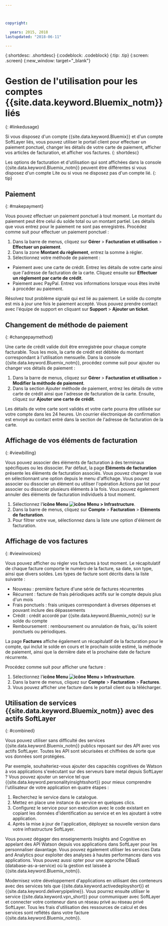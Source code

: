 ```yaml
---



copyright:

  years: 2015, 2018
lastupdated: "2018-06-11"

---
```


{:shortdesc: .shortdesc}
{:codeblock: .codeblock}
{:tip: .tip}
{:screen: .screen}
{:new_window: target="_blank"}

# Gestion de l'utilisation pour les comptes {{site.data.keyword.Bluemix_notm}} liés
{: #linkedusage}

Si vous disposez d'un compte {{site.data.keyword.Bluemix}} et d'un compte SoftLayer liés, vous pouvez utiliser le portail client pour effectuer un paiement ponctuel, changer les détails de votre carte de paiement, afficher vos articles de facturation, et afficher vos factures.
{: shortdesc}

Les options de facturation et d'utilisation qui sont affichées dans la console {{site.data.keyword.Bluemix_notm}} peuvent être différentes si vous disposez d'un compte Lite ou si vous ne disposez pas d'un compte lié.
{: tip}

## Paiement
{: #makepayment}

Vous pouvez effectuer un paiement ponctuel à tout moment. Le montant du paiement peut être celui du solde total ou un montant partiel. Les détails que vous entrez pour le paiement ne sont pas enregistrés. Procédez comme suit pour effectuer un paiement ponctuel :

1. Dans la barre de menus, cliquez sur **Gérer** > **Facturation et utilisation** > **Effectuer un paiement**.  
2. Dans la zone **Montant du règlement**, entrez la somme à régler.
3. Sélectionnez votre méthode de paiement :
 * Paiement avec une carte de crédit. Entrez les détails de votre carte ainsi que l'adresse de facturation de la carte. Cliquez ensuite sur **Effectuer un règlement par carte de crédit**.
 * Paiement avec PayPal. Entrez vos informations lorsque vous êtes invité à procéder au paiement.

Résolvez tout problème signalé qui est lié au paiement. Le solde du compte est mis à jour une fois le paiement accepté. Vous pouvez prendre contact avec l'équipe de support en cliquant sur **Support** > **Ajouter un ticket**.

## Changement de méthode de paiement
{: #changepaymethod}

Une carte de crédit valide doit être enregistrée pour chaque compte facturable. Tous les mois, la carte de crédit est débitée du montant correspondant à l'utilisation mensuelle. Dans la console {{site.data.keyword.Bluemix_notm}}, procédez comme suit pour ajouter ou changer vos détails de paiement :

1. Dans la barre de menus, cliquez sur **Gérer** > **Facturation et utilisation** > **Modifier la méthode de paiement**.  
2. Dans la section Ajouter méthode de paiement, entrez les détails de votre carte de crédit ainsi que l'adresse de facturation de la carte. Ensuite, cliquez sur **Ajouter une carte de crédit**.

Les détails de votre carte sont validés et votre carte pourra être utilisée sur votre compte dans les 24 heures. Un courrier électronique de confirmation est
envoyé au contact entré dans la section de l'adresse de facturation de la carte.

## Affichage de vos éléments de facturation
{: #viewbilling}

Vous pouvez associer des éléments de facturation à des terminaux spécifiques ou les dissocier. Par défaut, la page **Eléments de facturation** présente les éléments de facturation associés. Vous pouvez changer la vue en sélectionnant une option depuis le menu d'affichage. Vous pouvez associer ou dissocier un élément ou utiliser l'opération Actions par lot pour associer ou dissocier plusieurs éléments à la fois. Vous pouvez également annuler des éléments de facturation individuels à tout moment. 

1. Sélectionnez l'**icône Menu ![icône Menu](../icons/icon_hamburger.svg) > Infrastructure**. 
2. Dans la barre de menus, cliquez sur **Compte** > **Facturation** > **Eléments de facturation**.
3. Pour filtrer votre vue, sélectionnez dans la liste une option d'élément de facturation.

## Affichage de vos factures
{: #viewinvoices}

Vous pouvez afficher ou régler vos factures à tout moment. Le récapitulatif de chaque facture comporte le numéro de la facture, sa date, son type, ainsi que divers soldes. Les types de facture sont décrits dans la liste suivante :

 *  Nouveau : première facture d'une série de factures récurrentes
 *  Récurrent : facture de frais périodiques actifs sur le compte depuis plus d'un mois
 *  Frais ponctuels : frais uniques correspondant à diverses dépenses et pouvant inclure des dépassements
 *  Crédit : crédit accordé par {{site.data.keyword.Bluemix_notm}} sur le solde du compte
 *  Remboursement : remboursement ou annulation de frais, qu'ils soient ponctuels ou périodiques.

La page **Factures** affiche également un récapitulatif de la facturation pour le compte, qui inclut le solde en cours et le prochain solde estimé, la méthode de paiement, ainsi que la dernière date et la prochaine date de facture récurrente.

Procédez comme suit pour afficher une facture :

1. Sélectionnez l'**icône Menu ![icône Menu](../icons/icon_hamburger.svg) > Infrastructure**. 
2. Dans la barre de menus, cliquez sur **Compte** > **Facturation** > **Factures**.
3. Vous pouvez afficher une facture dans le portail client ou la télécharger.

## Utilisation de services {{site.data.keyword.Bluemix_notm}} avec des actifs SoftLayer
{: #combined}

Vous pouvez utiliser sans difficulté des services {{site.data.keyword.Bluemix_notm}} publics reposant sur des API avec vos actifs SoftLayer. Toutes les API sont sécurisées et chiffrées de sorte que vos données sont protégées.

Par exemple, souhaiteriez-vous ajouter des capacités cognitives de Watson à vos applications s'exécutant sur des serveurs bare metal depuis SoftLayer ? Vous pouvez ajouter un service tel que {{site.data.keyword.personalityinsightsshort}} pour mieux comprendre l'utilisateur de votre application en quatre étapes :

1. Recherchez le service dans le catalogue.
2. Mettez en place une instance du service en quelques clics.
3. Configurez le service pour son exécution avec le code existant en copiant les données d'identification au service et en les ajoutant à votre application.
4. Après la mise à jour de l'application, déployez sa nouvelle version dans votre infrastructure SoftLayer.

Vous pouvez dégager des enseignements Insights and Cognitive en appelant des API Watson depuis vos applications dans SoftLayer pour les personnaliser davantage. Vous pouvez également utiliser les services Data and Analytics pour exploiter des analyses à hautes performances dans vos applications. Vous pouvez aussi opter pour une approche DBaaS (database-as-a-service) où la gestion est laissée à {{site.data.keyword.Bluemix_notm}}.

Modernisez votre développement d'applications en utilisant des conteneurs avec des services tels que {{site.data.keyword.activedeployshort}} et {{site.data.keyword.deliverypipeline}}. Vous pourrez ensuite utiliser le service {{site.data.keyword.vpn_short}} pour communiquer avec SoftLayer et connecter votre conteneur dans un réseau privé au réseau privé SoftLayer. Tous les frais d'utilisation des ressources de calcul et des services sont reflétés dans votre facture {{site.data.keyword.Bluemix_notm}}.
